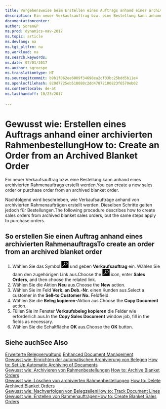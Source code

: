 ```yaml
---
title: Vorgehensweise beim Erstellen eines Auftrags anhand einer archivierten Rahmenbestellung
description: Ein neuer Verkaufsauftrag bzw. eine Bestellung kann anhand eines archivierten Rahmenauftrags erstellt werden.
documentationcenter: 
author: SorenGP
ms.prod: dynamics-nav-2017
ms.topic: article
ms.devlang: na
ms.tgt_pltfrm: na
ms.workload: na
ms.search.keywords: 
ms.date: 07/01/2017
ms.author: sgroespe
ms.translationtype: HT
ms.sourcegitcommit: b9b1f062ee6009f34698ea2cf33bc25bdd5b11e4
ms.openlocfilehash: 820d7725eb518080c2dd47872100823f6570eb02
ms.contentlocale: de-at
ms.lasthandoff: 10/23/2017

---
```

# <a name="how-to-create-an-order-from-an-archived-blanket-order"></a><span data-ttu-id="260b4-103">Gewusst wie: Erstellen eines Auftrags anhand einer archivierten Rahmenbestellung</span><span class="sxs-lookup"><span data-stu-id="260b4-103">How to: Create an Order from an Archived Blanket Order</span></span>
<span data-ttu-id="260b4-104">Ein neuer Verkaufsauftrag bzw. eine Bestellung kann anhand eines archivierten Rahmenauftrags erstellt werden.</span><span class="sxs-lookup"><span data-stu-id="260b4-104">You can create a new sales order or purchase order from an archived blanket order.</span></span>  

<span data-ttu-id="260b4-105">Nachfolgend wird beschrieben, wie Verkaufsaufträge anhand von archivierten Rahmenaufträgen erstellt werden. Dieselben Schritte gelten jedoch für Bestellungen.</span><span class="sxs-lookup"><span data-stu-id="260b4-105">The following procedure describes how to create sales orders from archived blanket sales orders, but the same steps apply to purchase orders.</span></span>  

## <a name="to-create-an-order-from-an-archived-blanket-order"></a><span data-ttu-id="260b4-106">So erstellen Sie einen Auftrag anhand eines archivierten Rahmenauftrags</span><span class="sxs-lookup"><span data-stu-id="260b4-106">To create an order from an archived blanket order</span></span>  

1.  <span data-ttu-id="260b4-107">Wählen Sie das Symbol ![Nach Seite oder Bericht suchen](../../media/ui-search/search_small.png "Nach Seite oder Bericht suchen") und geben **Verkaufsauftrag** ein. Wählen Sie dann den zugehörigen Link aus.</span><span class="sxs-lookup"><span data-stu-id="260b4-107">Choose the ![Search for Page or Report](../../media/ui-search/search_small.png "Search for Page or Report icon") icon, enter **Sales Orders**, and then choose the related link.</span></span>  
2.  <span data-ttu-id="260b4-108">Wählen Sie die Aktion **Neu** aus.</span><span class="sxs-lookup"><span data-stu-id="260b4-108">Choose the **New** action.</span></span>   
3.  <span data-ttu-id="260b4-109">Wählen Sie im Feld **Verk. an Deb.-Nr.** einen Kunden aus.</span><span class="sxs-lookup"><span data-stu-id="260b4-109">Select a customer in the **Sell-to Customer No.**</span></span> <span data-ttu-id="260b4-110">Feld</span><span class="sxs-lookup"><span data-stu-id="260b4-110">field.</span></span>  
4.  <span data-ttu-id="260b4-111">Wählen Sie die **Beleg kopieren**-Aktion aus.</span><span class="sxs-lookup"><span data-stu-id="260b4-111">Choose the **Copy Document** action.</span></span>  
5.  <span data-ttu-id="260b4-112">Füllen Sie im Fenster **Verkaufsbeleg kopieren** die Felder wie erforderlich aus.</span><span class="sxs-lookup"><span data-stu-id="260b4-112">In the **Copy Sales Document** window job, fill in the fields as necessary.</span></span>
6.  <span data-ttu-id="260b4-113">Wählen Sie die Schaltfläche **OK** aus.</span><span class="sxs-lookup"><span data-stu-id="260b4-113">Choose the **OK** button.</span></span>  

## <a name="see-also"></a><span data-ttu-id="260b4-114">Siehe auch</span><span class="sxs-lookup"><span data-stu-id="260b4-114">See Also</span></span>  
 <span data-ttu-id="260b4-115">[Erweiterte Belegverwaltung](enhanced-document-management.md) </span><span class="sxs-lookup"><span data-stu-id="260b4-115">[Enhanced Document Management](enhanced-document-management.md) </span></span>  
 <span data-ttu-id="260b4-116">[Gewusst wie: Einrichten der automatischen Archivierung von Belegen](how-to-set-up-automatic-archiving-of-documents.md) </span><span class="sxs-lookup"><span data-stu-id="260b4-116">[How to: Set Up Automatic Archiving of Documents](how-to-set-up-automatic-archiving-of-documents.md) </span></span>  
 <span data-ttu-id="260b4-117">[Gewusst wie: Archivieren von Rahmenbestellungen](how-to-archive-blanket-orders.md) </span><span class="sxs-lookup"><span data-stu-id="260b4-117">[How to: Archive Blanket Orders](how-to-archive-blanket-orders.md) </span></span>  
 <span data-ttu-id="260b4-118">[Gewusst wie: Löschen von archivierten Rahmenbestellungen](how-to-delete-archived-blanket-orders.md) </span><span class="sxs-lookup"><span data-stu-id="260b4-118">[How to: Delete Archived Blanket Orders](how-to-delete-archived-blanket-orders.md) </span></span>  
 [<span data-ttu-id="260b4-119">Gewusst wie: Nachverfolgen von Belegzeilen</span><span class="sxs-lookup"><span data-stu-id="260b4-119">How to: Track Document Lines</span></span>](how-to-track-document-lines.md)  
 [<span data-ttu-id="260b4-120">Gewusst wie: Erstellen von Rahmenaufträgen</span><span class="sxs-lookup"><span data-stu-id="260b4-120">How to: Create Blanket Sales Orders</span></span>](../../sales-how-to-create-blanket-sales-orders.md) 

